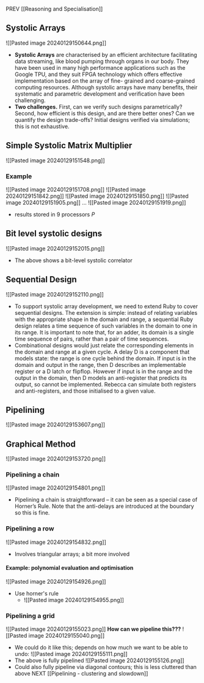 PREV [[Reasoning and Specialisation]]
## Systolic Arrays
![[Pasted image 20240129150644.png]]
- **Systolic Arrays** are characterised by an efficient architecture facilitating data streaming, like blood pumping through organs in our body. They have been used in many high performance applications such as the Google TPU, and they suit FPGA technology which offers effective implementation based on the array of fine- grained and coarse-grained computing resources. Although systolic arrays have many benefits, their systematic and parametric development and verification have been challenging.
- **Two challenges.** First, can we verify such designs parametrically? Second, how efficient is this design, and are there better ones? Can we quantify the design trade-offs? Initial designs verified via simulations; this is not exhaustive.
## Simple Systolic Matrix Multiplier
![[Pasted image 20240129151548.png]]
### Example
![[Pasted image 20240129151708.png]]
![[Pasted image 20240129151842.png]]
![[Pasted image 20240129151850.png]]
![[Pasted image 20240129151905.png]]
…
![[Pasted image 20240129151919.png]]
- results stored in 9 processors $P$
## Bit level systolic designs
![[Pasted image 20240129152015.png]]
- The above shows a bit-level systolic correlator
## Sequential Design
![[Pasted image 20240129152110.png]]
- To support systolic array development, we need to extend Ruby to cover sequential designs. The extension is simple: instead of relating variables with the appropriate shape in the domain and range, a sequential Ruby design relates a time sequence of such variables in the domain to one in its range. It is important to note that, for an adder, its domain is a single time sequence of pairs, rather than a pair of time sequences.
- Combinational designs would just relate the corresponding elements in the domain and range at a given cycle. A delay D is a component that models state: the range is one cycle behind the domain. If input is in the domain and output in the range, then D describes an implementable register or a D latch or flipflop. However if input is in the range and the output in the domain, then D models an anti-register that predicts its output, so cannot be implemented. Rebecca can simulate both registers and anti-registers, and those initialised to a given value.
## Pipelining
![[Pasted image 20240129153607.png]]
## Graphical Method
![[Pasted image 20240129153720.png]]
### Pipelining a chain
![[Pasted image 20240129154801.png]]
- Pipelining a chain is straightforward – it can be seen as a special case of Horner’s Rule. Note that the anti-delays are introduced at the boundary so this is fine.
### Pipelining a row
![[Pasted image 20240129154832.png]]
- Involves triangular arrays; a bit more involved
#### Example: polynomial evaluation and optimisation
![[Pasted image 20240129154926.png]]
- Use horner's rule
	- ![[Pasted image 20240129154955.png]]
### Pipelining a grid
![[Pasted image 20240129155023.png]]
**How can we pipeline this???**
![[Pasted image 20240129155040.png]]
- We could do it like this; depends on how much we want to be able to undo:
![[Pasted image 20240129155111.png]]
- The above is fully pipelined
![[Pasted image 20240129155126.png]]
- Could also fully pipeline via diagonal contours; this is less cluttered than above
NEXT [[Pipelining - clustering and slowdown]]